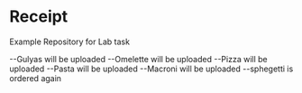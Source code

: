 # Receipt
Example Repository for Lab task


--Gulyas will be uploaded
--Omelette will be uploaded
--Pizza will be uploaded
--Pasta will be uploaded
--Macroni will be uploaded
--sphegetti is ordered again


